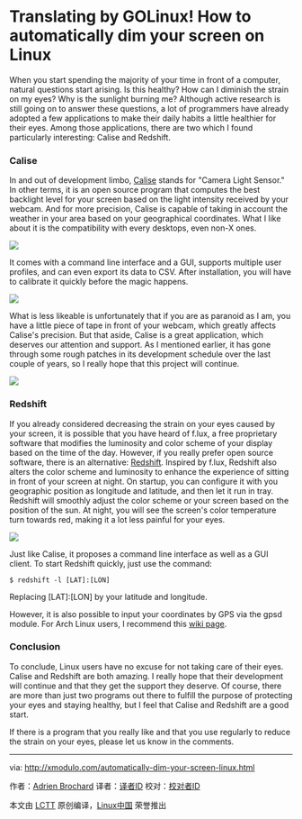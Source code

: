 Translating by GOLinux!
How to automatically dim your screen on Linux
================================================================================
When you start spending the majority of your time in front of a computer, natural questions start arising. Is this healthy? How can I diminish the strain on my eyes? Why is the sunlight burning me? Although active research is still going on to answer these questions, a lot of programmers have already adopted a few applications to make their daily habits a little healthier for their eyes. Among those applications, there are two which I found particularly interesting: Calise and Redshift.

### Calise ###

In and out of development limbo, [Calise][1] stands for "Camera Light Sensor." In other terms, it is an open source program that computes the best backlight level for your screen based on the light intensity received by your webcam. And for more precision, Calise is capable of taking in account the weather in your area based on your geographical coordinates. What I like about it is the compatibility with every desktops, even non-X ones. 

![](https://farm1.staticflickr.com/569/21016715646_6e1e95f066_o.jpg)

It comes with a command line interface and a GUI, supports multiple user profiles, and can even export its data to CSV. After installation, you will have to calibrate it quickly before the magic happens. 

![](https://farm6.staticflickr.com/5770/21050571901_1e7b2d63ec_c.jpg)

What is less likeable is unfortunately that if you are as paranoid as I am, you have a little piece of tape in front of your webcam, which greatly affects Calise's precision. But that aside, Calise is a great application, which deserves our attention and support. As I mentioned earlier, it has gone through some rough patches in its development schedule over the last couple of years, so I really hope that this project will continue.

![](https://farm1.staticflickr.com/633/21032989702_9ae563db1e_o.png)

### Redshift ###

If you already considered decreasing the strain on your eyes caused by your screen, it is possible that you have heard of f.lux, a free proprietary software that modifies the luminosity and color scheme of your display based on the time of the day. However, if you really prefer open source software, there is an alternative: [Redshift][2]. Inspired by f.lux, Redshift also alters the color scheme and luminosity to enhance the experience of sitting in front of your screen at night. On startup, you can configure it with you geographic position as longitude and latitude, and then let it run in tray. Redshift will smoothly adjust the color scheme or your screen based on the position of the sun. At night, you will see the screen's color temperature turn towards red, making it a lot less painful for your eyes. 

![](https://farm6.staticflickr.com/5823/20420303684_2b6e917fee_b.jpg)

Just like Calise, it proposes a command line interface as well as a GUI client. To start Redshift quickly, just use the command:

    $ redshift -l [LAT]:[LON] 

Replacing [LAT]:[LON] by your latitude and longitude.

However, it is also possible to input your coordinates by GPS via the gpsd module. For Arch Linux users, I recommend this [wiki page][3].

### Conclusion ###

To conclude, Linux users have no excuse for not taking care of their eyes. Calise and Redshift are both amazing. I really hope that their development will continue and that they get the support they deserve. Of course, there are more than just two programs out there to fulfill the purpose of protecting your eyes and staying healthy, but I feel that Calise and Redshift are a good start.

If there is a program that you really like and that you use regularly to reduce the strain on your eyes, please let us know in the comments.

--------------------------------------------------------------------------------

via: http://xmodulo.com/automatically-dim-your-screen-linux.html

作者：[Adrien Brochard][a]
译者：[译者ID](https://github.com/译者ID)
校对：[校对者ID](https://github.com/校对者ID)

本文由 [LCTT](https://github.com/LCTT/TranslateProject) 原创编译，[Linux中国](https://linux.cn/) 荣誉推出

[a]:http://xmodulo.com/author/adrien
[1]:http://calise.sourceforge.net/
[2]:http://jonls.dk/redshift/
[3]:https://wiki.archlinux.org/index.php/Redshift#Automatic_location_based_on_GPS
